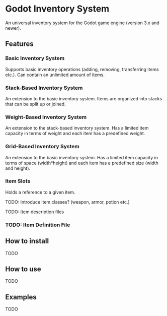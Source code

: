 # Godot Inventory System

An universal inventory system for the Godot game engine (version 3.x and newer).

## Features

### Basic Inventory System

Supports basic inventory operations (adding, removing, transferring items etc.).
Can contain an unlimited amount of items.

### Stack-Based Inventory System

An extension to the basic inventory system.
Items are organized into stacks that can be split up or joined.

### Weight-Based Inventory System

An extension to the stack-based inventory system.
Has a limited item capacity in terms of weight and each item has a predefined weight.

### Grid-Based Inventory System

An extension to the basic inventory system.
Has a limited item capacity in terms of space (width*height) and each item has a predefined size (width and height).

### Item Slots

Holds a reference to a given item.

TODO: Introduce item classes? (weapon, armor, potion etc.)

TODO: Item description files

### TODO: Item Definition File

## How to install

TODO

## How to use

TODO

## Examples

TODO